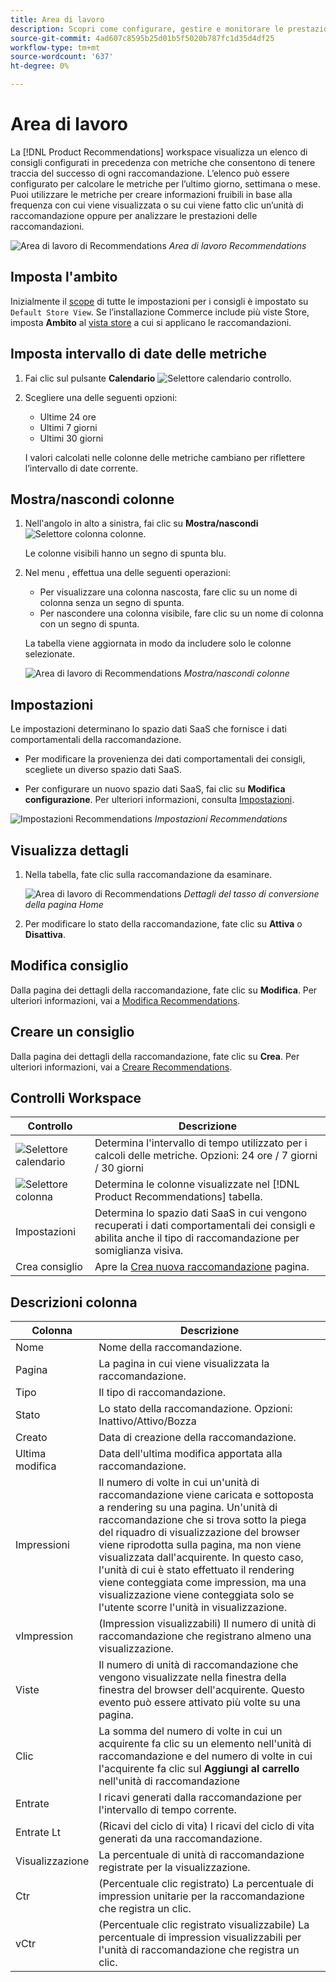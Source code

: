 ```yaml
---
title: Area di lavoro
description: Scopri come configurare, gestire e monitorare le prestazioni dei consigli di prodotto.
source-git-commit: 4ad607c8595b25d01b5f5020b787fc1d35d4df25
workflow-type: tm+mt
source-wordcount: '637'
ht-degree: 0%

---
```


# Area di lavoro

La [!DNL Product Recommendations] workspace visualizza un elenco di consigli configurati in precedenza con metriche che consentono di tenere traccia del successo di ogni raccomandazione. L’elenco può essere configurato per calcolare le metriche per l’ultimo giorno, settimana o mese. Puoi utilizzare le metriche per creare informazioni fruibili in base alla frequenza con cui viene visualizzata o su cui viene fatto clic un’unità di raccomandazione oppure per analizzare le prestazioni delle raccomandazioni.

![Area di lavoro di Recommendations](assets/workspace.png)
_Area di lavoro Recommendations_

## Imposta l&#39;ambito

Inizialmente il [scope](https://docs.magento.com/user-guide/stores/websites-stores-views.html) di tutte le impostazioni per i consigli è impostato su `Default Store View`. Se l’installazione Commerce include più viste Store, imposta **Ambito** al [vista store](https://docs.magento.com/user-guide/configuration/scope.html) a cui si applicano le raccomandazioni.

## Imposta intervallo di date delle metriche

1. Fai clic sul pulsante **Calendario** ![Selettore calendario](assets/icon-calendar.png) controllo.

1. Scegliere una delle seguenti opzioni:

   - Ultime 24 ore
   - Ultimi 7 giorni
   - Ultimi 30 giorni

   I valori calcolati nelle colonne delle metriche cambiano per riflettere l’intervallo di date corrente.

## Mostra/nascondi colonne

1. Nell&#39;angolo in alto a sinistra, fai clic su **Mostra/nascondi** ![Selettore colonna](assets/icon-show-hide-columns.png) colonne.

   Le colonne visibili hanno un segno di spunta blu.

1. Nel menu , effettua una delle seguenti operazioni:

   - Per visualizzare una colonna nascosta, fare clic su un nome di colonna senza un segno di spunta.
   - Per nascondere una colonna visibile, fare clic su un nome di colonna con un segno di spunta.

   La tabella viene aggiornata in modo da includere solo le colonne selezionate.

   ![Area di lavoro di Recommendations](assets/workspace-select-columns.png)
   _Mostra/nascondi colonne_

## Impostazioni

Le impostazioni determinano lo spazio dati SaaS che fornisce i dati comportamentali della raccomandazione.

- Per modificare la provenienza dei dati comportamentali dei consigli, scegliete un diverso spazio dati SaaS.

- Per configurare un nuovo spazio dati SaaS, fai clic su **Modifica configurazione**. Per ulteriori informazioni, consulta [Impostazioni](settings.md).

![Impostazioni Recommendations](assets/settings.png)
_Impostazioni Recommendations_

## Visualizza dettagli

1. Nella tabella, fate clic sulla raccomandazione da esaminare.

   ![Area di lavoro di Recommendations](assets/recommendation-detail.png)
   _Dettagli del tasso di conversione della pagina Home_

1. Per modificare lo stato della raccomandazione, fate clic su **Attiva** o **Disattiva**.

## Modifica consiglio

Dalla pagina dei dettagli della raccomandazione, fate clic su **Modifica**. Per ulteriori informazioni, vai a [Modifica Recommendations](edit.md).

## Creare un consiglio

Dalla pagina dei dettagli della raccomandazione, fate clic su **Crea**. Per ulteriori informazioni, vai a [Creare Recommendations](create.md).

## Controlli Workspace

| Controllo | Descrizione |
|---|---|
| ![Selettore calendario](assets/icon-calendar.png) | Determina l&#39;intervallo di tempo utilizzato per i calcoli delle metriche. Opzioni: 24 ore / 7 giorni / 30 giorni |
| ![Selettore colonna](assets/icon-show-hide-columns.png) | Determina le colonne visualizzate nel [!DNL Product Recommendations] tabella. |
| Impostazioni | Determina lo spazio dati SaaS in cui vengono recuperati i dati comportamentali dei consigli e abilita anche il tipo di raccomandazione per somiglianza visiva. |
| Crea consiglio | Apre la [Crea nuova raccomandazione](create.md) pagina. |

## Descrizioni colonna

| Colonna | Descrizione |
|---|---|
| Nome | Nome della raccomandazione. |
| Pagina | La pagina in cui viene visualizzata la raccomandazione. |
| Tipo | Il tipo di raccomandazione. |
| Stato | Lo stato della raccomandazione. Opzioni: Inattivo/Attivo/Bozza |
| Creato | Data di creazione della raccomandazione. |
| Ultima modifica | Data dell&#39;ultima modifica apportata alla raccomandazione. |
| Impressioni | Il numero di volte in cui un&#39;unità di raccomandazione viene caricata e sottoposta a rendering su una pagina. Un&#39;unità di raccomandazione che si trova sotto la piega del riquadro di visualizzazione del browser viene riprodotta sulla pagina, ma non viene visualizzata dall&#39;acquirente. In questo caso, l&#39;unità di cui è stato effettuato il rendering viene conteggiata come impression, ma una visualizzazione viene conteggiata solo se l&#39;utente scorre l&#39;unità in visualizzazione. |
| vImpression | (Impression visualizzabili) Il numero di unità di raccomandazione che registrano almeno una visualizzazione. |
| Viste | Il numero di unità di raccomandazione che vengono visualizzate nella finestra della finestra del browser dell&#39;acquirente. Questo evento può essere attivato più volte su una pagina. |
| Clic | La somma del numero di volte in cui un acquirente fa clic su un elemento nell&#39;unità di raccomandazione e del numero di volte in cui l&#39;acquirente fa clic sul **Aggiungi al carrello** nell&#39;unità di raccomandazione |
| Entrate | I ricavi generati dalla raccomandazione per l&#39;intervallo di tempo corrente. |
| Entrate Lt | (Ricavi del ciclo di vita) I ricavi del ciclo di vita generati da una raccomandazione. |
| Visualizzazione | La percentuale di unità di raccomandazione registrate per la visualizzazione. |
| Ctr | (Percentuale clic registrato) La percentuale di impression unitarie per la raccomandazione che registra un clic. |
| vCtr | (Percentuale clic registrato visualizzabile) La percentuale di impression visualizzabili per l&#39;unità di raccomandazione che registra un clic. |
